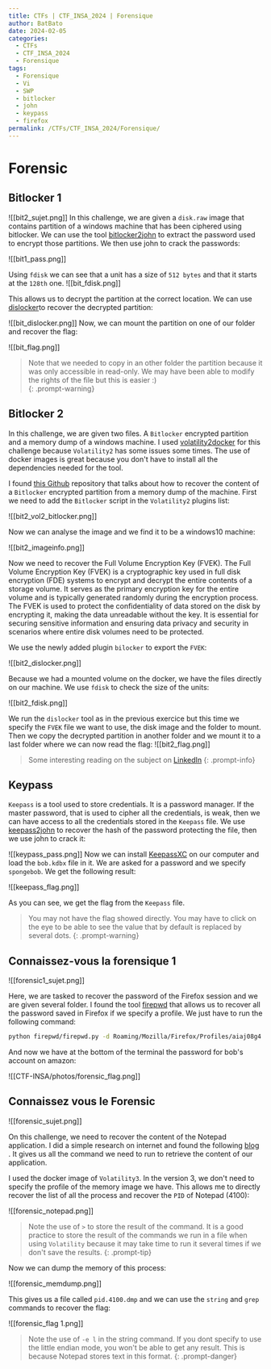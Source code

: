 ```yaml
---
title: CTFs | CTF_INSA_2024 | Forensique
author: BatBato
date: 2024-02-05
categories:
  - CTFs
  - CTF_INSA_2024
  - Forensique
tags:
  - Forensique
  - Vi
  - SWP
  - bitlocker
  - john
  - keypass
  - firefox
permalink: /CTFs/CTF_INSA_2024/Forensique/
---
```

# Forensic

## Bitlocker 1

![[bit2_sujet.png]]
In this challenge, we are given a `disk.raw` image that contains partition of a windows machine that has been ciphered using bitlocker. We can use the tool [bitlocker2john](https://www.kali.org/tools/john/#bitlocker2john) to extract the password used to encrypt those partitions. We then use john to crack the passwords: 

![[bit1_pass.png]]

Using `fdisk` we can see that a unit has a size of `512 bytes` and that it starts at the `128th` one.
![[bit_fdisk.png]]

This allows us to decrypt the partition at the correct location. We can use [dislocker](https://www.kali.org/tools/dislocker/#dislocker-1)to recover the decrypted partition:

![[bit_dislocker.png]]
Now, we can mount the partition on one of our folder and recover the flag:

![[bit_flag.png]]

>Note that we needed to copy in an other folder the partition because it was only accessible in read-only. We may have been able to modify the rights of the file but this is easier :)  
{: .prompt-warning}

## Bitlocker 2


In this challenge, we are given two files. A `Bitlocker` encrypted partition and a memory dump of a windows machine.
I used [volatility2docker](https://github.com/p0dalirius/volatility2docker) for this challenge because `Volatility2` has some issues some times. The use of docker images is great because you don't have to install all the dependencies needed for the tool.

I found [this Github](https://github.com/breppo/Volatility-BitLocker) repository that talks about how to recover the content of a `Bitlocker` encrypted partition from a memory dump of the machine. First we need to add the `Bitlocker` script in the  `Volatility2` plugins list:

![[bit2_vol2_bitlocker.png]]

Now we can analyse the image and we find it to be a windows10 machine:

![[bit2_imageinfo.png]]

Now we need to recover the Full Volume Encryption Key (FVEK).
The Full Volume Encryption Key (FVEK) is a cryptographic key used in full disk encryption (FDE) systems to encrypt and decrypt the entire contents of a storage volume. It serves as the primary encryption key for the entire volume and is typically generated randomly during the encryption process. The FVEK is used to protect the confidentiality of data stored on the disk by encrypting it, making the data unreadable without the key. It is essential for securing sensitive information and ensuring data privacy and security in scenarios where entire disk volumes need to be protected. 

We use the newly added plugin `bilocker` to export the `FVEK`:

![[bit2_dislocker.png]]

Because we had a mounted volume on the docker, we have the files directly on our machine. We use `fdisk` to check the size of the units:

![[bit2_fdisk.png]]

We run the `dislocker` tool as in the previous exercice but this time we specify the `FVEK` file we want to use, the disk image and the folder to mount. Then we copy the decrypted partition in another folder and we mount it to a last folder where we can now read the flag:
![[bit2_flag.png]]

> Some interesting reading on the subject on [LinkedIn](https://www.linkedin.com/pulse/bitlocker-full-volume-encryption-key-recovery-jiri-holoska/)
{: .prompt-info}

## Keypass

`Keepass` is a tool used to store credentials. It is a password manager. If the master password, that is used to cipher all the credentials, is weak, then we can have access to all the credentials stored in the `Keepass` file. We use [keepass2john](https://www.kali.org/tools/john/#keepass2john) to recover the hash of the password protecting the file, then we use john to crack it:

![[keypass_pass.png]]
Now we can install [KeepassXC](https://keepassxc.org/download/) on our computer and load the `bob.kdbx` file in it. We are asked for a password and we specify `spongebob`. We get the following result:


![[keepass_flag.png]]

As you can see, we get the flag from the `Keepass` file.

> You may not have the flag showed directly. You may have to click on the eye to be able to see the value that by default is replaced by several dots.
{: .prompt-warning}
## Connaissez-vous la forensique 1

![[forensic1_sujet.png]]

Here, we are tasked to recover the password of the Firefox session and we are given several folder. I found the tool [firepwd](https://github.com/lclevy/firepwd) that allows us to recover all the password saved in Firefox if we specify a profile. We just have to run the following command: 

```bash
python firepwd/firepwd.py -d Roaming/Mozilla/Firefox/Profiles/aiaj08g4.default-release
```

And now we have at the bottom of the terminal the password for bob's account on amazon:

![[CTF-INSA/photos/forensic_flag.png]]

##  Connaissez vous le Forensic 


![[forensic_sujet.png]]

On this challenge, we need to recover the content of the Notepad application. I did a simple research on internet and found the following [blog](https://andreafortuna.org/2018/03/02/volatility-tips-extract-text-typed-in-a-notepad-window-from-a-windows-memory-dump/) . It gives us all the command we need to run to retrieve the content of our application.

I used the docker image of `Volatility3`. In the version 3, we don't need to specify the profile of the memory image we have. This allows me to directly recover the list of all the process and recover the `PID` of Notepad (4100):

![[forensic_notepad.png]]

> Note the use of `>` to store the result of the command. It is a good practice to store the result of the commands we run in a file when using `Volatility` because it may take time to run it several times if we don't save the results.
{: .prompt-tip}

Now we can dump the memory of this process:

![[forensic_memdump.png]]

This gives us a file called `pid.4100.dmp` and we can use the `string` and `grep` commands to recover the flag:

![[forensic_flag 1.png]]

> Note the use of `-e l` in the string command. If you dont specify to use the little endian mode, you won't be able to get any result. This is because Notepad stores text in this format.
{: .prompt-danger}
